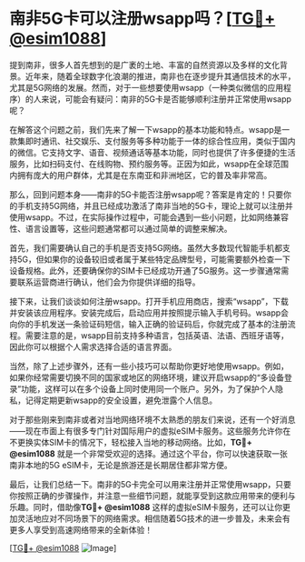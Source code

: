 # 南非5G卡可以注册wsapp吗？[[TG💪+ @esim1088](https://t.me/s/esim1088)]

提到南非，很多人首先想到的是广袤的土地、丰富的自然资源以及多样的文化背景。近年来，随着全球数字化浪潮的推进，南非也在逐步提升其通信技术的水平，尤其是5G网络的发展。然而，对于一些想要使用wsapp（一种类似微信的应用程序）的人来说，可能会有疑问：南非的5G卡是否能够顺利注册并正常使用wsapp呢？

在解答这个问题之前，我们先来了解一下wsapp的基本功能和特点。wsapp是一款集即时通讯、社交娱乐、支付服务等多种功能于一体的综合性应用，类似于国内的微信。它支持文字、语音、视频通话等基本功能，同时也提供了许多便捷的生活服务，比如扫码支付、在线购物、预约服务等。正因为如此，wsapp在全球范围内拥有庞大的用户群体，尤其是在东南亚和非洲地区，它的普及率非常高。

那么，回到问题本身——南非的5G卡能否注册wsapp呢？答案是肯定的！只要你的手机支持5G网络，并且已经成功激活了南非当地的5G卡，理论上就可以注册并使用wsapp。不过，在实际操作过程中，可能会遇到一些小问题，比如网络兼容性、语言设置等，这些问题通常都可以通过简单的调整来解决。

首先，我们需要确认自己的手机是否支持5G网络。虽然大多数现代智能手机都支持5G，但如果你的设备较旧或者属于某些特定品牌型号，可能需要额外检查一下设备规格。此外，还要确保你的SIM卡已经成功开通了5G服务。这一步骤通常需要联系运营商进行确认，他们会为你提供详细的指导。

接下来，让我们谈谈如何注册wsapp。打开手机应用商店，搜索“wsapp”，下载并安装该应用程序。安装完成后，启动应用并按照提示输入手机号码。wsapp会向你的手机发送一条验证码短信，输入正确的验证码后，你就完成了基本的注册流程。需要注意的是，wsapp目前支持多种语言，包括英语、法语、西班牙语等，因此你可以根据个人需求选择合适的语言界面。

当然，除了上述步骤外，还有一些小技巧可以帮助你更好地使用wsapp。例如，如果你经常需要切换不同的国家或地区的网络环境，建议开启wsapp的“多设备登录”功能，这样可以在多个设备上同时使用同一个账户。另外，为了保护个人隐私，记得定期更新wsapp的安全设置，避免泄露个人信息。

对于那些刚来到南非或者对当地网络环境不太熟悉的朋友们来说，还有一个好消息——现在市面上有很多专门针对国际用户的虚拟eSIM卡服务。这些服务允许你在不更换实体SIM卡的情况下，轻松接入当地的移动网络。比如，**TG💪+ @esim1088** 就是一个非常受欢迎的选择。通过这个平台，你可以快速获取一张南非本地的5G eSIM卡，无论是旅游还是长期居住都非常方便。

最后，让我们总结一下。南非的5G卡完全可以用来注册并正常使用wsapp，只要你按照正确的步骤操作，并注意一些细节问题，就能享受到这款应用带来的便利与乐趣。同时，借助像**TG💪+ @esim1088** 这样的虚拟eSIM卡服务，还可以让你更加灵活地应对不同场景下的网络需求。相信随着5G技术的进一步普及，未来会有更多人享受到高速网络带来的全新体验！

[[TG💪+ @esim1088](https://t.me/s/esim1088) ![Image](https://i.postimg.cc/4NQfJmqS/Snipaste-2025-05-13-00-14-12.png)]